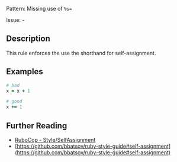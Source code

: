 Pattern: Missing use of `%s=`

Issue: -

## Description

This rule enforces the use the shorthand for self-assignment.

## Examples

```ruby
# bad
x = x + 1

# good
x += 1
```

## Further Reading

* [RuboCop - Style/SelfAssignment](https://docs.rubocop.org/rubocop/cops_style.html#styleselfassignment)
* [https://github.com/bbatsov/ruby-style-guide#self-assignment](https://github.com/bbatsov/ruby-style-guide#self-assignment)
